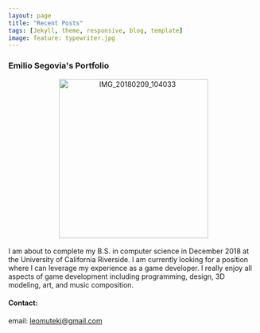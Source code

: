 ```yaml
---
layout: page
title: "Recent Posts"
tags: [Jekyll, theme, responsive, blog, template]
image: feature: typewriter.jpg
---
```

### Emilio Segovia's Portfolio
  
<center><img src="https://image.ibb.co/i9oDAK/IMG_20180209_104033.jpg" alt="IMG_20180209_104033" border="0" width="300" height="320"></center>

<br/>
I am about to complete my B.S. in computer science in December 2018 at the University of California Riverside. I am currently looking for a position where I can leverage my experience as a game developer. I really enjoy all aspects of game development including programming, design, 3D modeling, art, and music composition.

#### Contact:
email: leomuteki@gmail.com
